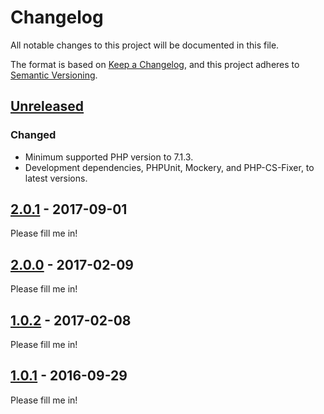 # Changelog
All notable changes to this project will be documented in this file.

The format is based on [Keep a Changelog](https://keepachangelog.com/en/1.0.0/),
and this project adheres to [Semantic Versioning](https://semver.org/spec/v2.0.0.html).

## [Unreleased]

### Changed
- Minimum supported PHP version to 7.1.3.
- Development dependencies, PHPUnit, Mockery, and PHP-CS-Fixer, to latest versions.

## [2.0.1] - 2017-09-01

Please fill me in!

## [2.0.0] - 2017-02-09

Please fill me in!

## [1.0.2] - 2017-02-08

Please fill me in!

## [1.0.1] - 2016-09-29

Please fill me in!

[Unreleased]: https://github.com/trafficgate/oauth2-linkshare/compare/v2.0.1...HEAD
[2.0.1]: https://github.com/trafficgate/oauth2-linkshare/compare/v2.0.0...v2.0.1
[2.0.0]: https://github.com/trafficgate/oauth2-linkshare/compare/v1.0.2...v2.0.0
[1.0.2]: https://github.com/trafficgate/oauth2-linkshare/compare/v1.0.1...v1.0.2
[1.0.1]: https://github.com/trafficgate/oauth2-linkshare/releases/tag/v1.0.1
